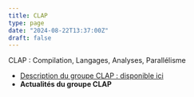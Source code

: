```yaml
---
title: CLAP
type: page
date: "2024-08-22T13:37:00Z"
draft: false
---
```


CLAP : Compilation, Langages, Analyses, Parallélisme

  * [Description du groupe CLAP : disponible ici](https://gdr-gpl-2013-2024.imag.fr/Groupes/CLAP/Description.html)
  * **Actualités du groupe CLAP**


